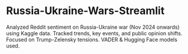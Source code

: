 # Russia-Ukraine-Wars-Streamlit
Analyzed Reddit sentiment on Russia-Ukraine war (Nov 2024 onwards) using Kaggle data. Tracked trends, key events, and public opinion shifts. Focused on Trump-Zelensky tensions. VADER &amp; Hugging Face models used.
